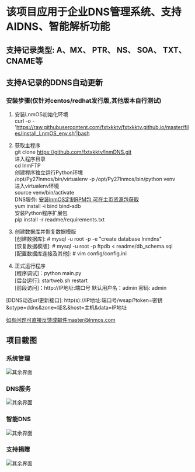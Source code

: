 # 该项目应用于企业DNS管理系统、支持AIDNS、智能解析功能

## 支持记录类型: A、MX、 PTR、 NS、 SOA、 TXT、CNAME等
## 支持A记录的DDNS自动更新 

### 安装步骤(仅针对centos/redhat发行版,其他版本自行测试)

1. 安装LnmOS初始化环境<br>
curl -o - 'https://raw.githubusercontent.com/fxtxkktv/fxtxkktv.github.io/master/files/Install_LnmOS_env.sh'|bash <br>

2. 获取主程序<br>
git clone https://github.com/fxtxkktv/lnmDNS.git <br>
进入程序目录 <br>
cd lnmFTP <br>
创建程序独立运行Python环境 <br>
/opt/Py27lnmos/bin/virtualenv -p /opt/Py27lnmos/bin/python venv <br>
进入virtualenv环境 <br>
source venv/bin/activate <br>
DNS服务: [安装lnmOS定制RPM包,可在主页资源包获取](https://github.com/fxtxkktv/fxtxkktv.github.io/tree/master/files/RPM组件包/) <br>
yum install -i bind bind-sdb <br>
安装Python程序扩展包 <br>
pip install -r readme/requirements.txt <br>

3. 创建数据库并恢复数据模版 <br>
[创建数据库]: # mysql -u root -p -e "create database lnmdns" <br>
[恢复数据模版]: # mysql -u root -p ftpdb < readme/db_schema.sql <br>
[配置数据库连接及其他]: # vim config/config.ini <br>

4. 正式运行程序 <br>
[程序调试]：python main.py <br>
[后台运行]: startweb.sh restart <br>
[前段访问]：http://IP地址:端口号 默认用户名：admin 密码: admin<br>

[DDNS动态url更新接口]: http(s)://IP地址:端口号/wsapi?token=密钥&otype=ddns&zone=域名&host=主机&data=IP地址 <br>

如有问题可直接反馈或邮件master@lnmos.com <br>

## 项目截图
### 系统管理
![其余界面](https://github.com/fxtxkktv/lnmDNS/blob/master/readme/systeminfo.jpg)
### DNS服务
![其余界面](https://github.com/fxtxkktv/lnmDNS/blob/master/readme/dns_domain.jpg)
### 智能DNS
![其余界面](https://github.com/fxtxkktv/lnmDNS/blob/master/readme/dns_aidns.jpg)
### 支持捐赠
![其余界面](https://github.com/fxtxkktv/lnmDNS/blob/master/readme/pay.jpg)

